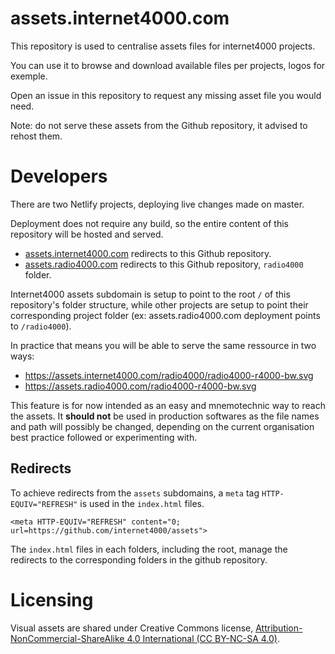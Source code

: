 # assets.internet4000.com

This repository is used to centralise assets files for internet4000 projects.

You can use it to browse and download available files per projects,
logos for exemple.

Open an issue in this repository to request any missing asset file you
would need.

Note: do not serve these assets from the Github repository, it advised
to rehost them.


# Developers

There are two Netlify projects, deploying live changes made on master.

Deployment does not require any build, so the entire content of this
repository will be hosted and served.

- [assets.internet4000.com](https://assets.internet4000.com) redirects
  to this Github repository.
- [assets.radio4000.com](https://assets.radio4000.com) redirects to
  this Github repository, `radio4000` folder.
  
Internet4000 assets subdomain is setup to point to the root `/` of this
repository's folder structure, while other projects are setup to point
their corresponding project folder (ex: assets.radio4000.com
deployment points to `/radio4000`).

In practice that means you will be able to serve the same ressource in
two ways:
- https://assets.internet4000.com/radio4000/radio4000-r4000-bw.svg
- https://assets.radio4000.com/radio4000-r4000-bw.svg

This feature is for now intended as an easy and mnemotechnic way to
reach the assets. It **should not** be used in production softwares as
the file names and path will possibly be changed, depending on the
current organisation best practice followed or experimenting with.


## Redirects

To achieve redirects from the `assets` subdomains, a `meta` tag
`HTTP-EQUIV="REFRESH"` is used in the `index.html` files.

```
<meta HTTP-EQUIV="REFRESH" content="0; url=https://github.com/internet4000/assets">
```

The `index.html` files in each folders, including the root, manage the redirects to the corresponding folders in the github repository.

# Licensing

Visual assets are shared under Creative Commons
license,
[Attribution-NonCommercial-ShareAlike 4.0 International (CC BY-NC-SA 4.0)](https://creativecommons.org/licenses/by-nc-sa/4.0/).
